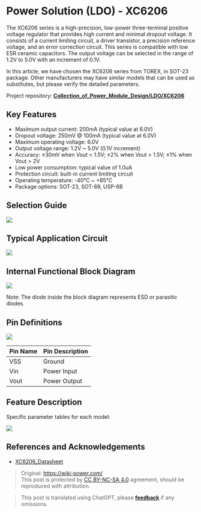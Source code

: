 # Power Solution (LDO) - XC6206

The XC6206 series is a high-precision, low-power three-terminal positive voltage regulator that provides high current and minimal dropout voltage. It consists of a current limiting circuit, a driver transistor, a precision reference voltage, and an error correction circuit. This series is compatible with low ESR ceramic capacitors. The output voltage can be selected in the range of 1.2V to 5.0V with an increment of 0.1V.

In this article, we have chosen the XC6206 series from TOREX, in SOT-23 package. Other manufacturers may have similar models that can be used as substitutes, but please verify the detailed parameters.

Project repository: [**Collection_of_Power_Module_Design/LDO/XC6206**](https://github.com/linyuxuanlin/Collection_of_Power_Module_Design/tree/main/LDO/XC6206)

## Key Features

- Maximum output current: 200mA (typical value at 6.0V)
- Dropout voltage: 250mV @ 100mA (typical value at 6.0V)
- Maximum operating voltage: 6.0V
- Output voltage range: 1.2V ~ 5.0V (0.1V increment)
- Accuracy: ±30mV when Vout < 1.5V; ±2% when Vout > 1.5V; ±1% when Vout > 2V
- Low power consumption: typical value of 1.0uA
- Protection circuit: built-in current limiting circuit
- Operating temperature: -40℃ ~ +85℃
- Package options: SOT-23, SOT-89, USP-6B

## Selection Guide

![](https://media.wiki-power.com/img/20220420102910.png)

## Typical Application Circuit

![](https://media.wiki-power.com/img/20220420102323.png)

## Internal Functional Block Diagram

![](https://media.wiki-power.com/img/20220420102514.png)

Note: The diode inside the block diagram represents ESD or parasitic diodes.

## Pin Definitions

![](https://media.wiki-power.com/img/20220420103005.png)

| Pin Name | Pin Description |
| -------- | --------------- |
| VSS      | Ground          |
| Vin      | Power Input     |
| Vout     | Power Output    |

## Feature Description

Specific parameter tables for each model:

![](https://media.wiki-power.com/img/20220420103738.png)

## References and Acknowledgements

- [XC6206_Datasheet](https://www.torexsemi.com/file/xc6206/XC6206.pdf)

> Original: <https://wiki-power.com/>  
> This post is protected by [CC BY-NC-SA 4.0](https://creativecommons.org/licenses/by/4.0/deed.en) agreement, should be reproduced with attribution.

> This post is translated using ChatGPT, please [**feedback**](https://github.com/linyuxuanlin/Wiki_MkDocs/issues/new) if any omissions.
